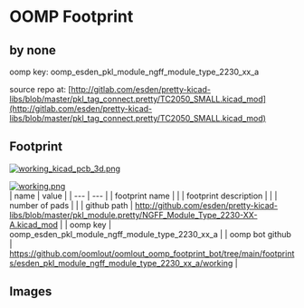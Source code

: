 # OOMP Footprint  
##   by none  
  
oomp key: oomp_esden_pkl_module_ngff_module_type_2230_xx_a  
  
source repo at: [http://gitlab.com/esden/pretty-kicad-libs/blob/master/pkl_tag_connect.pretty/TC2050_SMALL.kicad_mod](http://gitlab.com/esden/pretty-kicad-libs/blob/master/pkl_tag_connect.pretty/TC2050_SMALL.kicad_mod)  
## Footprint  
  
[![working_kicad_pcb_3d.png](working_kicad_pcb_3d_600.png)](working_kicad_pcb_3d.png)  
  
[![working.png](working_600.png)](working.png)  
| name | value | 
| --- | --- | 
| footprint name |  | 
| footprint description |  | 
| number of pads |  | 
| github path | http://github.com/esden/pretty-kicad-libs/blob/master/pkl_module.pretty/NGFF_Module_Type_2230-XX-A.kicad_mod | 
| oomp key | oomp_esden_pkl_module_ngff_module_type_2230_xx_a | 
| oomp bot github | https://github.com/oomlout/oomlout_oomp_footprint_bot/tree/main/footprints/esden_pkl_module_ngff_module_type_2230_xx_a/working | 
## Images  
